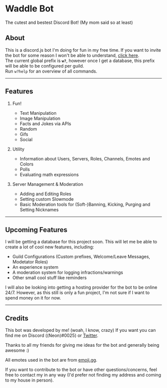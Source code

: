 # Waddle Bot

The cutest and bestest Discord Bot! (My mom said so at least)

## About

This is a discord.js bot I'm doing for fun in my free time. If you want to invite the bot for some reason I won't be able to understand, [click here](https://discord.com/oauth2/authorize?client_id=723224456671002674&scope=bot&permissions=8 "Waddle Bot Invite").  
The current global prefix is **`w?`**, however once I get a database, this prefix will be able to be configured per guild.  
Run `w?help` for an overview of all commands.

---

## Features

1. Fun!

    - Text Manipulation
    - Image Manipulation
    - Facts and Jokes via APIs
    - Random
    - Gifs
    - Social

1. Utility

    - Information about Users, Servers, Roles, Channels, Emotes and Colors
    - Polls
    - Evaluating math expressions

1. Server Management & Moderation

    - Adding and Editing Roles
    - Setting custom Slowmode
    - Basic Moderation tools for (Soft-)Banning, Kicking, Purging and Setting Nicknames

---

## Upcoming Features

I will be getting a database for this project soon. This will let me be able to create a lot of cool new features, including:

-   Guild Configurations (Custom prefixes, Welcome/Leave Messages, Modetator Roles)
-   An experience system
-   A moderation system for logging infractions/warnings
-   Other small cool stuff like reminders

I will also be looking into getting a hosting provider for the bot to be online 24/7. However, as this still is only a fun project, I'm not sure if I want to spend money on it for now.

---

## Credits

This bot was developed by me! (woah, I know, crazy) If you want you can find me on Discord (⟨Neon⟩#0025) or [Twitter](https://twitter.com/BaumianerNiklas "BaumianerNiklas on Twitter").

Thanks to all my friends for giving me ideas for the bot and generally being awesome :)

All emotes used in the bot are from [emoji.gg](https://emoji.gg).

If you want to contribute to the bot or have other questions/concerns, feel free to contact my in any way (I'd prefer not finding my address and coming to my house in person).
